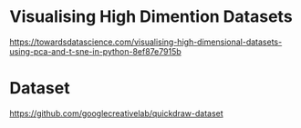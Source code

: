 



# Visualising High Dimention Datasets
https://towardsdatascience.com/visualising-high-dimensional-datasets-using-pca-and-t-sne-in-python-8ef87e7915b

# Dataset
https://github.com/googlecreativelab/quickdraw-dataset
